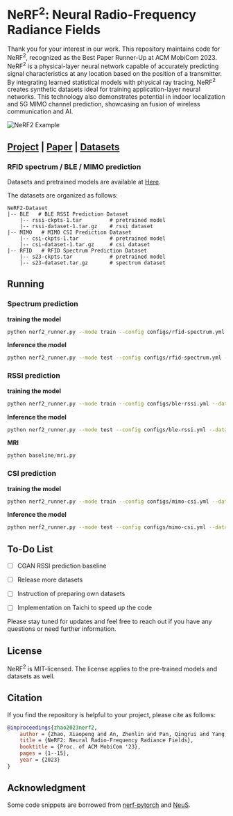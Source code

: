 # NeRF<sup>2</sup>: Neural Radio-Frequency Radiance Fields

Thank you for your interest in our work. This repository maintains code for NeRF<sup>2</sup>, recognized as the Best Paper Runner-Up at ACM MobiCom 2023. NeRF<sup>2</sup> is a physical-layer neural network capable of accurately predicting signal characteristics at any location based on the position of a transmitter. By integrating learned statistical models with physical ray tracing, NeRF<sup>2</sup> creates synthetic datasets ideal for training application-layer neural networks. This technology also demonstrates potential in indoor localization and 5G MIMO channel prediction, showcasing an fusion of wireless communication and AI.

![NeRF2 Example](https://github.com/XPengZhao/NeRF2/blob/gh-pages/static/images/spt-predict.jpg?raw=true)

## [Project](https://xpengzhao.github.io/NeRF2/) | [Paper](https://dl.acm.org/doi/10.1145/3570361.3592527) | [Datasets](https://1drv.ms/f/c/60d52909f2b04a6c/EtgHuC4t6xpFo1tsXzgQQfcBgoyrgZkkVwf9wcX8qxJsjQ?e=hMeEXQ)

### RFID spectrum / BLE / MIMO  prediction

Datasets and pretrained models are available at [Here](https://1drv.ms/f/c/60d52909f2b04a6c/EtgHuC4t6xpFo1tsXzgQQfcBgoyrgZkkVwf9wcX8qxJsjQ?e=hMeEXQ).

The datasets are organized as follows:

```text
NeRF2-Dataset
|-- BLE   # BLE RSSI Prediction Dataset
    |-- rssi-ckpts-1.tar         # pretrained model
    |-- rssi-dataset-1.tar.gz    # rssi dataset
|-- MIMO   # MIMO CSI Prediction Dataset
    |-- csi-ckpts-1.tar          # pretrained model
    |-- csi-dataset-1.tar.gz     # csi dataset
|-- RFID   # RFID Spectrum Prediction Dataset
    |-- s23-ckpts.tar            # pretrained model
    |-- s23-dataset.tar.gz       # spectrum dataset
```


## Running

### Spectrum prediction

**training the model**

```bash
python nerf2_runner.py --mode train --config configs/rfid-spectrum.yml --dataset_type rfid --gpu 0
```

**Inference the model**

```bash
python nerf2_runner.py --mode test --config configs/rfid-spectrum.yml --dataset_type rfid --gpu 0
```



### RSSI prediction

**training the model**

```bash
python nerf2_runner.py --mode train --config configs/ble-rssi.yml --dataset_type ble --gpu 0
```

**Inference the model**

```bash
python nerf2_runner.py --mode test --config configs/ble-rssi.yml --dataset_type ble --gpu 0
```

**MRI**

```python
python baseline/mri.py
```

### CSI prediction

**training the model**

```bash
python nerf2_runner.py --mode train --config configs/mimo-csi.yml --dataset_type mimo --gpu 0
```

**Inference the model**

```bash
python nerf2_runner.py --mode test --config configs/mimo-csi.yml --dataset_type mimo --gpu 0
```





## To-Do List

- [ ] CGAN RSSI prediction baseline
- [ ] Release more datasets
- [ ] Instruction of preparing own datasets
- [ ] Implementation on Taichi to speed up the code


Please stay tuned for updates and feel free to reach out if you have any questions or need further information.


## License

NeRF<sup>2</sup> is MIT-licensed. The license applies to the pre-trained models and datasets as well.

## Citation

If you find the repository is helpful to your project, please cite as follows:

```bibtex
@inproceedings{zhao2023nerf2,
    author = {Zhao, Xiaopeng and An, Zhenlin and Pan, Qingrui and Yang, Lei},
    title = {NeRF2: Neural Radio-Frequency Radiance Fields},
    booktitle = {Proc. of ACM MobiCom '23},
    pages = {1--15},
    year = {2023}
}
```

## Acknowledgment

Some code snippets are borrowed from [nerf-pytorch](https://github.com/yenchenlin/nerf-pytorch) and [NeuS](https://github.com/Totoro97/NeuS).

